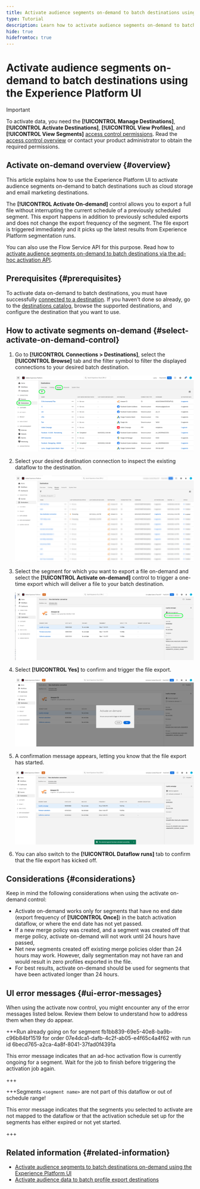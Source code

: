 ```yaml
---
title: Activate audience segments on-demand to batch destinations using the Experience Platform UI
type: Tutorial
description: Learn how to activate audience segments on-demand to batch destinations using the Experience Platform UI.
hide: true
hidefromtoc: true
---
```

# Activate audience segments on-demand to batch destinations using the Experience Platform UI

>[!IMPORTANT]
> 
>To activate data, you need the **[!UICONTROL Manage Destinations]**, **[!UICONTROL Activate Destinations]**, **[!UICONTROL View Profiles]**, and **[!UICONTROL View Segments]** [access control permissions](/help/access-control/home.md#permissions). Read the [access control overview](/help/access-control/ui/overview.md) or contact your product administrator to obtain the required permissions.

## Activate on-demand overview {#overview}

<!--

Include popover with ID platform_destinations_activationchaining_activatenow
Popover text: Select this control to deliver a full file export in addition to any previously scheduled exports. The file export is triggered immediately and it picks up the latest results from Experience Platform segmentation runs.

-->

This article explains how to use the Experience Platform UI to activate audience segments on-demand to batch destinations such as cloud storage and email marketing destinations.

The **[!UICONTROL Activate On-demand]** control allows you to export a full file without interrupting the current schedule of a previously scheduled segment. This export happens in addition to previously scheduled exports and does not change the export frequency of the segment. The file export is triggered immediately and it picks up the latest results from Experience Platform segmentation runs.

You can also use the Flow Service API for this purpose. Read how to [activate audience segments on-demand to batch destinations via the ad-hoc activation API](/help/destinations/api/ad-hoc-activation-api.md).

## Prerequisites {#prerequisites}

To activate data on-demand to batch destinations, you must have successfully [connected to a destination](./connect-destination.md). If you haven't done so already, go to the [destinations catalog](../catalog/overview.md), browse the supported destinations, and configure the destination that you want to use.

## How to activate segments on-demand {#select-activate-on-demand-control}

1. Go to **[!UICONTROL Connections > Destinations]**, select the **[!UICONTROL Browse]** tab and the filter symbol to filter the displayed connections to your desired batch destination.
    
    ![Image highlighting how to get to the browse tab and filter existing dataflows.](../assets/ui/activate-on-demand/browse-tab.png)

2. Select your desired destination connection to inspect the existing dataflow to the destination.

    ![Image highlighting a filtered dataflow.](../assets/ui/activate-on-demand/filtered-dataflow.png)

3. Select the segment for which you want to export a file on-demand and select the **[!UICONTROL Activate on-demand]** control to trigger a one-time export which will deliver a file to your batch destination.

    ![Image highlighting the Activate ad-hoc button.](../assets/ui/activate-on-demand/activate-segment-on-demand.png)

4. Select **[!UICONTROL Yes]** to confirm and trigger the file export.

    ![Image showing the activate on-demand confirmation dialog.](../assets/ui/activate-on-demand/confirm-activation.png)

5. A confirmation message appears, letting you know that the file export has started.

    ![Image showing confirmation of successful ad-hoc activation.](../assets/ui/activate-on-demand/ad-hoc-success.png)

6. You can also switch to the **[!UICONTROL Dataflow runs]** tab to confirm that the file export has kicked off.

## Considerations {#considerations}

Keep in mind the following considerations when using the activate on-demand control:

* Activate on-demand works only for segments that have no end date (export frequency of **[!UICONTROL Once]**) in the batch activation dataflow, or where the end date has not yet passed.
* If a new merge policy was created, and a segment was created off that merge policy, activate on-demand will not work until 24 hours have passed,
* Net new segments created off existing merge policies older than 24 hours may work. However, daily segmentation may not have ran and would result in zero profiles exported in the file.
* For best results, activate on-demand should be used for segments that have been activated longer than 24 hours.

## UI error messages {#ui-error-messages}

When using the activate now control, you might encounter any of the error messages listed below. Review them below to understand how to address them when they do appear.

+++Run already going on for segment fb1bb839-69e5-40e8-ba9b-c96b84bf1519 for order 07e4dca1-dafb-4c2f-ab05-e4f65c4a4f62 with run id 6becd765-a2ca-4a8f-8041-37fad0f4391a

This error message indicates that an ad-hoc activation flow is currently ongoing for a segment. Wait for the job to finish before triggering the activation job again.

+++

+++Segments `<segment name>` are not part of this dataflow or out of schedule range!

This error message indicates that the segments you selected to activate are not mapped to the dataflow or that the activation schedule set up for the segments has either expired or not yet started.

+++

## Related information {#related-information}

* [Activate audience segments to batch destinations on-demand using the Experience Platform UI](/help/destinations/ui/ad-hoc-activation-ui.md)
* [Activate audience data to batch profile export destinations](/help/destinations/ui/activate-batch-profile-destinations.md)